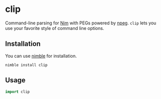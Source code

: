 # clip

Command-line parsing for [Nim](https://nim-lang.org/) with PEGs powered
by [npeg](https://github.com/zevv/npeg). `clip` lets you use your favorite
style of command line options.  

## Installation

You can use [nimble](https://github.com/nim-lang/nimble) for installation.

```
nimble install clip
```

## Usage

```nim
import clip
```
